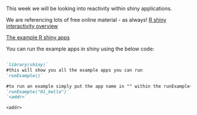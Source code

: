 This week we will be looking into reactivity within shiny applications. 

We are referencing lots of free online material - as always!
[R shiny interactivity overview](https://shiny.rstudio.com/articles/reactivity-overview.html)

[The example R shiny apps](https://shiny.rstudio.com/articles/basics.html)


You can run the example apps in shiny using the below code:

```markdown

`library(shiny)`
#this will show you all the example apps you can run
`runExample()`

#to run an example simply put the app name in "" within the runExample() e.g.
`runExample("01_hello")`
`<addr>`
```
`<addr>`
